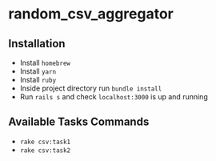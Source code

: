 # random_csv_aggregator

## Installation
- Install `homebrew`
- Install `yarn`
- Install `ruby`
- Inside project directory run `bundle install`
- Run `rails s` and check `localhost:3000` is up and running

## Available Tasks Commands
- `rake csv:task1`
- `rake csv:task2`

